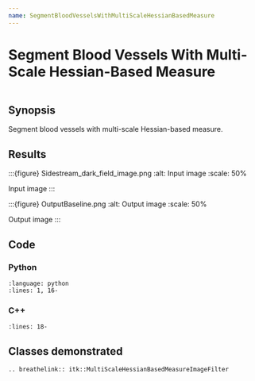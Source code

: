 ```yaml
---
name: SegmentBloodVesselsWithMultiScaleHessianBasedMeasure
---
```


# Segment Blood Vessels With Multi-Scale Hessian-Based Measure

```{index} single: MultiScaleHessianBasedMeasureImageFilter pair: segment; vessel pair: segment; tube
```

## Synopsis

Segment blood vessels with multi-scale Hessian-based measure.

## Results

:::{figure} Sidestream_dark_field_image.png
:alt: Input image
:scale: 50%

Input image
:::

:::{figure} OutputBaseline.png
:alt: Output image
:scale: 50%

Output image
:::

## Code

### Python

```{literalinclude} Code.py
:language: python
:lines: 1, 16-
```

### C++

```{literalinclude} Code.cxx
:lines: 18-
```

## Classes demonstrated

```{eval-rst}
.. breathelink:: itk::MultiScaleHessianBasedMeasureImageFilter
```
